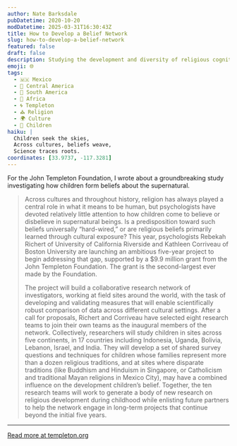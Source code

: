 ```yaml
---
author: Nate Barksdale
pubDatetime: 2020-10-20
modDatetime: 2025-03-31T16:30:43Z
title: How to Develop a Belief Network
slug: how-to-develop-a-belief-network
featured: false
draft: false
description: Studying the development and diversity of religious cognition and behavior.
emoji: 🌐
tags:
  - 🇲🇽 Mexico
  - 🥑 Central America
  - 🧉 South America
  - 🦁 Africa
  - 🌀 Templeton
  - ⛪ Religion
  - 🌍 Culture
  - 👶 Children
haiku: |
  Children seek the skies,  
  Across cultures, beliefs weave,  
  Science traces roots.
coordinates: [33.9737, -117.3281]
---
```


For the John Templeton Foundation, I wrote about a groundbreaking study investigating how children form beliefs about the supernatural.

> Across cultures and throughout history, religion has always played a central role in what it means to be human, but psychologists have devoted relatively little attention to how children come to believe or disbelieve in supernatural beings. Is a predisposition toward such beliefs universally “hard-wired,” or are religious beliefs primarily learned through cultural exposure? This year, psychologists Rebekah Richert of University of California Riverside and Kathleen Corriveau of Boston University are launching an ambitious five-year project to begin addressing that gap, supported by a $9.9 million grant from the John Templeton Foundation. The grant is the second-largest ever made by the Foundation.
>
> The project will build a collaborative research network of investigators, working at field sites around the world, with the task of developing and validating measures that will enable scientifically robust comparison of data across different cultural settings. After a call for proposals, Richert and Corriveau have selected eight research teams to join their own teams as the inaugural members of the network. Collectively, researchers will study children in sites across five continents, in 17 countries including Indonesia, Uganda, Bolivia, Lebanon, Israel, and India. They will develop a set of shared survey questions and techniques for children whose families represent more than a dozen religious traditions, and at sites where disparate traditions (like Buddhism and Hinduism in Singapore, or Catholicism and traditional Mayan religions in Mexico City), may have a combined influence on the development children’s belief. Together, the ten research teams will work to generate a body of new research on religious development during childhood while enlisting future partners to help the network engage in long-term projects that continue beyond the initial five years.

---

[Read more at templeton.org](https://www.templeton.org/news/developing-belief-network)
